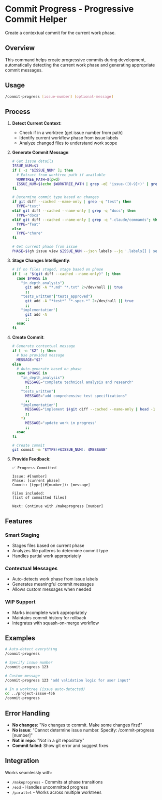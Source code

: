 # Commit Progress - Progressive Commit Helper

Create a contextual commit for the current work phase.

## Overview
This command helps create progressive commits during development, automatically detecting the current work phase and generating appropriate commit messages.

## Usage
```bash
/commit-progress [issue-number] [optional-message]
```

## Process

1. **Detect Current Context**:
   - Check if in a worktree (get issue number from path)
   - Identify current workflow phase from issue labels
   - Analyze changed files to understand work scope

2. **Generate Commit Message**:
   ```bash
   # Get issue details
   ISSUE_NUM=$1
   if [ -z "$ISSUE_NUM" ]; then
     # Extract from worktree path if available
     WORKTREE_PATH=$(pwd)
     ISSUE_NUM=$(echo $WORKTREE_PATH | grep -oE 'issue-([0-9]+)' | grep -oE '[0-9]+')
   fi
   
   # Determine commit type based on changes
   if git diff --cached --name-only | grep -q "test"; then
     TYPE="test"
   elif git diff --cached --name-only | grep -q "docs"; then
     TYPE="docs"
   elif git diff --cached --name-only | grep -q ".claude/commands"; then
     TYPE="feat"
   else
     TYPE="chore"
   fi
   
   # Get current phase from issue
   PHASE=$(gh issue view $ISSUE_NUM --json labels --jq '.labels[] | select(.name | startswith("status:")) | .name' | sed 's/status://')
   ```

3. **Stage Changes Intelligently**:
   ```bash
   # If no files staged, stage based on phase
   if [ -z "$(git diff --cached --name-only)" ]; then
     case $PHASE in
       "in_depth_analysis")
         git add -A "*.md" "*.txt" 2>/dev/null || true
         ;;
       "tests_written"|"tests_approved")
         git add -A "*test*" "*.spec.*" 2>/dev/null || true
         ;;
       "implementation")
         git add -A
         ;;
     esac
   fi
   ```

4. **Create Commit**:
   ```bash
   # Generate contextual message
   if [ -n "$2" ]; then
     # Use provided message
     MESSAGE="$2"
   else
     # Auto-generate based on phase
     case $PHASE in
       "in_depth_analysis")
         MESSAGE="complete technical analysis and research"
         ;;
       "tests_written")
         MESSAGE="add comprehensive test specifications"
         ;;
       "implementation")
         MESSAGE="implement $(git diff --cached --name-only | head -1 | xargs basename)"
         ;;
       *)
         MESSAGE="update work in progress"
         ;;
     esac
   fi
   
   # Create commit
   git commit -m "$TYPE(#$ISSUE_NUM): $MESSAGE"
   ```

5. **Provide Feedback**:
   ```
   ✅ Progress Committed
   
   Issue: #[number]
   Phase: [current phase]
   Commit: [type](#[number]): [message]
   
   Files included:
   [list of committed files]
   
   Next: Continue with /makeprogress [number]
   ```

## Features

### Smart Staging
- Stages files based on current phase
- Analyzes file patterns to determine commit type
- Handles partial work appropriately

### Contextual Messages
- Auto-detects work phase from issue labels
- Generates meaningful commit messages
- Allows custom messages when needed

### WIP Support
- Marks incomplete work appropriately
- Maintains commit history for rollback
- Integrates with squash-on-merge workflow

## Examples

```bash
# Auto-detect everything
/commit-progress

# Specify issue number
/commit-progress 123

# Custom message
/commit-progress 123 "add validation logic for user input"

# In a worktree (issue auto-detected)
cd ../project-issue-456
/commit-progress
```

## Error Handling

- **No changes**: "No changes to commit. Make some changes first!"
- **No issue**: "Cannot determine issue number. Specify: /commit-progress [number]"
- **Not in repo**: "Not in a git repository"
- **Commit failed**: Show git error and suggest fixes

## Integration

Works seamlessly with:
- `/makeprogress` - Commits at phase transitions
- `/eod` - Handles uncommitted progress
- `/parallel` - Works across multiple worktrees